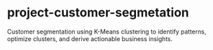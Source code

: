 # project-customer-segmetation
Customer segmentation using K-Means clustering to identify patterns, optimize clusters, and derive actionable business insights.
